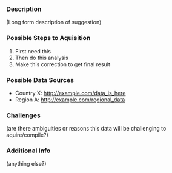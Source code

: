 ### Description

(Long form description of suggestion)


### Possible Steps to Aquisition

1. First need this
2. Then do this analysis
3. Make this correction to get final result


### Possible Data Sources

  * Country X: http://example.com/data_is_here
  * Region A: http://example.com/regional_data


### Challenges

(are there ambiguities or reasons this data will be challenging to aquire/compile?)


### Additional Info

(anything else?)
